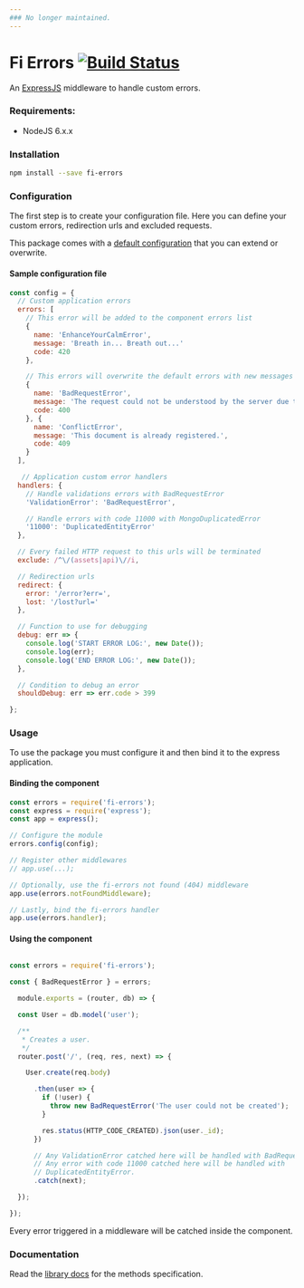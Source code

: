 ```yaml
---
### No longer maintained.
---
```


# Fi Errors [![Build Status](https://travis-ci.org/FinalDevStudio/fi-errors.svg?branch=master)](https://travis-ci.org/FinalDevStudio/fi-errors)

An [ExpressJS](http://expressjs.com) middleware to handle custom errors.

### Requirements:
* NodeJS 6.x.x

### Installation

```sh
npm install --save fi-errors
```

### Configuration

The first step is to create your configuration file. Here you can define your custom errors, redirection urls and excluded requests.

This package comes with a [default configuration](lib/defaults.js) that you can extend or overwrite.

#### Sample configuration file
```javascript
const config = {
  // Custom application errors
  errors: [
    // This error will be added to the component errors list
    {
      name: 'EnhanceYourCalmError',
      message: 'Breath in... Breath out...'
      code: 420
    },

    // This errors will overwrite the default errors with new messages
    {
      name: 'BadRequestError',
      message: 'The request could not be understood by the server due to malformed syntax.'
      code: 400
    }, {
      name: 'ConflictError',
      message: 'This document is already registered.',
      code: 409
    }
  ],

   // Application custom error handlers
  handlers: {
    // Handle validations errors with BadRequestError
    'ValidationError': 'BadRequestError',

    // Handle errors with code 11000 with MongoDuplicatedError
    '11000': 'DuplicatedEntityError'
  },

  // Every failed HTTP request to this urls will be terminated
  exclude: /^\/(assets|api)\//i,

  // Redirection urls
  redirect: {
    error: '/error?err=',
    lost: '/lost?url='
  },

  // Function to use for debugging
  debug: err => {
    console.log('START ERROR LOG:', new Date());
    console.log(err);
    console.log('END ERROR LOG:', new Date());
  },

  // Condition to debug an error
  shouldDebug: err => err.code > 399

};
```
### Usage

To use the package you must configure it and then bind it to the express application.

#### Binding the component
```javascript
const errors = require('fi-errors');
const express = require('express');
const app = express();

// Configure the module
errors.config(config);

// Register other middlewares
// app.use(...);

// Optionally, use the fi-errors not found (404) middleware
app.use(errors.notFoundMiddleware);

// Lastly, bind the fi-errors handler
app.use(errors.handler);
```

#### Using the component
```javascript

const errors = require('fi-errors');

const { BadRequestError } = errors;

  module.exports = (router, db) => {

  const User = db.model('user');

  /**
   * Creates a user.
   */
  router.post('/', (req, res, next) => {

    User.create(req.body)

      .then(user => {
        if (!user) {
          throw new BadRequestError('The user could not be created');
        }

        res.status(HTTP_CODE_CREATED).json(user._id);
      })

      // Any ValidationError catched here will be handled with BadRequestError.
      // Any error with code 11000 catched here will be handled with
      // DuplicatedEntityError.
      .catch(next);

  });

});
```

Every error triggered in a middleware will be catched inside the component.

### Documentation
Read the [library docs](docs.md) for the methods specification.
